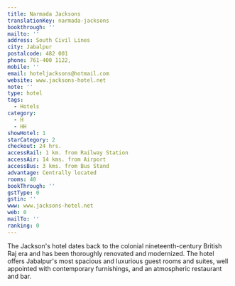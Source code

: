 ```yaml
---
title: Narmada Jacksons
translationKey: narmada-jacksons
bookthrough: ''
mailto: ''
address: South Civil Lines
city: Jabalpur
postalcode: 482 001
phone: 761-400 1122,
mobile: ''
email: hoteljacksons@hotmail.com
website: www.jacksons-hotel.net
note: ''
type: hotel
tags:
  - Hotels
category:
  - H
  - HH
showHotel: 1
starCategory: 2
checkout: 24 hrs.
accessRail: 1 km. from Railway Station
accessAir: 14 kms. from Airport
accessBus: 3 kms. from Bus Stand
advantage: Centrally located
rooms: 40
bookThrough: ''
gstType: 0
gstin: ''
www: www.jacksons-hotel.net
web: 0
mailTo: ''
ranking: 0
---
```













The Jackson's hotel dates back to the colonial nineteenth-century British Raj era and has been thoroughly renovated and modernized. The hotel offers Jabalpur's most spacious and luxurious guest rooms and suites, well appointed with contemporary furnishings, and an atmospheric restaurant and bar.